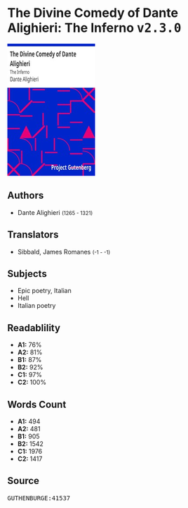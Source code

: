 # The Divine Comedy of Dante Alighieri: The Inferno <kbd>v2.3.0</kbd>

![](./cover.medium.jpg "")

## Authors


 - Dante Alighieri <small>(1265 - 1321)</small>

## Translators


 - Sibbald, James Romanes <small>(-1 - -1)</small>

## Subjects


 - Epic poetry, Italian
 - Hell
 - Italian poetry

## Readablility


 - **A1:** 76%
 - **A2:** 81%
 - **B1:** 87%
 - **B2:** 92%
 - **C1:** 97%
 - **C2:** 100%

## Words Count


 - **A1:** 494
 - **A2:** 481
 - **B1:** 905
 - **B2:** 1542
 - **C1:** 1976
 - **C2:** 1417

## Source


<kbd>GUTHENBURGE:41537</kbd>
